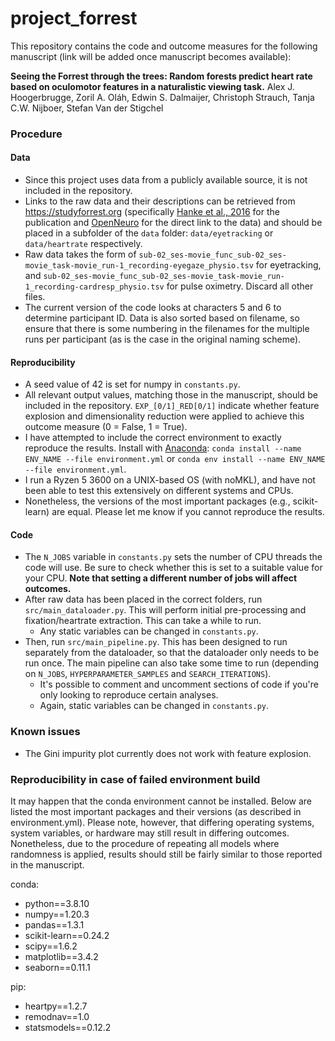 # project_forrest

This repository contains the code and outcome measures for the following manuscript (link will be added once manuscript becomes available):

**Seeing the Forrest through the trees: Random forests predict heart rate based on oculomotor features in a naturalistic viewing task.**
Alex J. Hoogerbrugge, Zoril A. Oláh, Edwin S. Dalmaijer, Christoph Strauch, Tanja C.W. Nijboer, Stefan Van der Stigchel


### Procedure
#### Data
- Since this project uses data from a publicly available source, it is not included in the repository.
- Links to the raw data and their descriptions can be retrieved from https://studyforrest.org (specifically [Hanke et al., 2016](https://www.nature.com/articles/sdata201692) for the publication and [OpenNeuro](https://openneuro.org/datasets/ds000113/versions/1.3.0) for the direct link to the data) and should be placed in a subfolder of the ```data``` folder: ```data/eyetracking``` or ```data/heartrate``` respectively.
- Raw data takes the form of ```sub-02_ses-movie_func_sub-02_ses-movie_task-movie_run-1_recording-eyegaze_physio.tsv``` for eyetracking, and ```sub-02_ses-movie_func_sub-02_ses-movie_task-movie_run-1_recording-cardresp_physio.tsv``` for pulse oximetry. Discard all other files.
- The current version of the code looks at characters 5 and 6 to determine participant ID. Data is also sorted based on filename, so ensure that there is some numbering in the filenames for the multiple runs per participant (as is the case in the original naming scheme).
#### Reproducibility
- A seed value of 42 is set for numpy in ```constants.py```.
- All relevant output values, matching those in the manuscript, should be included in the repository. ```EXP_[0/1]_RED[0/1]``` indicate whether feature explosion and dimensionality reduction were applied to achieve this outcome measure (0 = False, 1 = True).
- I have attempted to include the correct environment to exactly reproduce the results. Install with [Anaconda](https://www.anaconda.com/): ```conda install --name ENV_NAME --file environment.yml``` or ```conda env install --name ENV_NAME --file environment.yml```.
- I run a Ryzen 5 3600 on a UNIX-based OS (with noMKL), and have not been able to test this extensively on different systems and CPUs.
- Nonetheless, the versions of the most important packages (e.g., scikit-learn) are equal. Please let me know if you cannot reproduce the results. 
#### Code
- The ```N_JOBS``` variable in ```constants.py``` sets the number of CPU threads the code will use. Be sure to check whether this is set to a suitable value for your CPU. **Note that setting a different number of jobs will affect  outcomes.**
- After raw data has been placed in the correct folders, run ```src/main_dataloader.py```. This will perform initial pre-processing and fixation/heartrate extraction. This can take a while to run. 
    - Any static variables can be changed in ```constants.py```. 
- Then, run ```src/main_pipeline.py```. This has been designed to run separately from the dataloader, so that the dataloader only needs to be run once. The main pipeline can also take some time to run (depending on ```N_JOBS```, ```HYPERPARAMETER_SAMPLES``` and ```SEARCH_ITERATIONS```). 
    - It's possible to comment and uncomment sections of code if you're only looking to reproduce certain analyses.
    - Again, static variables can be changed in ```constants.py```. 


### Known issues
* The Gini impurity plot currently does not work with feature explosion.


### Reproducibility in case of failed environment build
It may happen that the conda environment cannot be installed. Below are listed the most important packages and their versions (as described in environment.yml). Please note, however, that differing operating systems, system variables, or hardware may still result in differing outcomes. Nonetheless, due to the procedure of repeating all models where randomness is applied, results should still be fairly similar to those reported in the manuscript.

conda:
- python==3.8.10
- numpy==1.20.3
- pandas==1.3.1
- scikit-learn==0.24.2
- scipy==1.6.2
- matplotlib==3.4.2
- seaborn==0.11.1

pip:
- heartpy==1.2.7
- remodnav==1.0
- statsmodels==0.12.2

